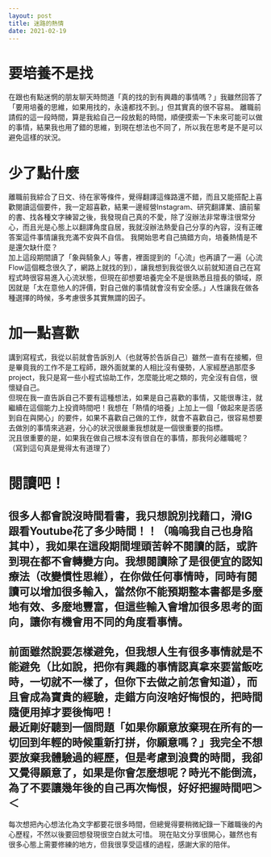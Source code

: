 ```yaml
---
layout: post
title: 迷路的熱情
date: 2021-02-19
---
```

# 要培養不是找
在跟也有點迷惘的朋友聊天時問道「真的找的到有興趣的事情嗎？」我雖然回答了「要用培養的思維，如果用找的，永遠都找不到。」但其實真的很不容易。 
離職前請假的這一段時間，算是我給自己一段放鬆的時間，順便摸索一下未來可能可以做的事情，結果我也用了錯的思維，到現在想法也不同了，所以我在思考是不是可以避免這樣的狀況。
# 少了點什麼
離職前我綜合了日文、待在家等條件，覺得翻譯這條路還不錯，而且又能搭配上喜歡閱讀這個要件，我一定超喜歡，結果一邊經營Instagram、研究翻譯業、讀前輩的書、找各種文字練習之後，我發現自己真的不愛，除了沒辦法非常專注很常分心，而且光是心態上以翻譯角度自居，我就沒辦法熱愛自己分享的內容，沒有正確答案這件事情讓我充滿不安與不自信。 
我開始思考自己搞錯方向，培養熱情是不是還欠缺什麼？  
加上這段期間讀了「象與騎象人」等書，裡面提到的「心流」也再讀了一遍（心流Flow這個概念很久了，網路上就找的到），讓我想到我從很久以前就知道自己在寫程式時很容易進入心流狀態，但現在卻想要培養完全不是很熟悉且擅長的領域，原因就是「太在意他人的評價，對自己做的事情就會沒有安全感。」人性讓我在做各種選擇的時候，多考慮很多其實無謂的因子。
# 加一點喜歡
講到寫程式，我從以前就會告訴別人（也就等於告訴自己）雖然一直有在接觸，但是畢竟我的工作不是工程師，跟外面就業的人相比沒有優勢，人家經歷過那麼多project，我只是寫一些小程式協助工作，怎麼能比呢之類的，完全沒有自信，很懷疑自己。  
但現在我一直告訴自己不要有這種想法，如果是自己喜歡的事情，又能很專注，就繼續在這個能力上投資時間吧！我想在「熱情的培養」上加上一個「做起來是否感到自在與開心」的要件，如果不喜歡自己做的工作，就會不喜歡自己，很容易想要去做別的事情來逃避，分心的狀況很嚴重我想就是一個很重要的指標。  
況且很重要的是，如果我在做自己根本沒有很自在的事情，那我何必離職呢？
（寫到這句真是覺得太有道理了）
# 閱讀吧！
很多人都會說沒時間看書，我只想說別找藉口，滑IG跟看Youtube花了多少時間！！（嗚嗚我自己也身陷其中），我如果在這段期間埋頭苦幹不閱讀的話，或許到現在都不會轉變方向。我想閱讀除了是很便宜的認知療法（改變慣性思維），在你做任何事情時，同時有閱讀可以增加很多輸入，當然你不能預期整本書都是多麼地有效、多麼地豐富，但這些輸入會增加很多思考的面向，讓你有機會用不同的角度看事情。
---
前面雖然說要怎樣避免，但我想人生有很多事情就是不能避免（比如說，把你有興趣的事情認真拿來要當飯吃時，一切就不一樣了，但你下去做之前怎會知道），而且會成為寶貴的經驗，走錯方向沒啥好悔恨的，把時間隨便用掉才要後悔吧！  
最近剛好聽到一個問題「如果你願意放棄現在所有的一切回到年輕的時候重新打拼，你願意嗎？」我完全不想要放棄我體驗過的經歷，但是考慮到浪費的時間，我卻又覺得願意了，如果是你會怎麼想呢？時光不能倒流，為了不要讓幾年後的自己再次悔恨，好好把握時間吧＞＜
---
每次想把內心想法化為文字都要花很多時間，但總覺得要稍微紀錄一下離職後的內心歷程，不然以後要回想發現很空白就太可惜。 
現在貼文分享很開心，雖然也有很多心態上需要修練的地方，但我很享受這樣的過程，感謝大家的陪伴。